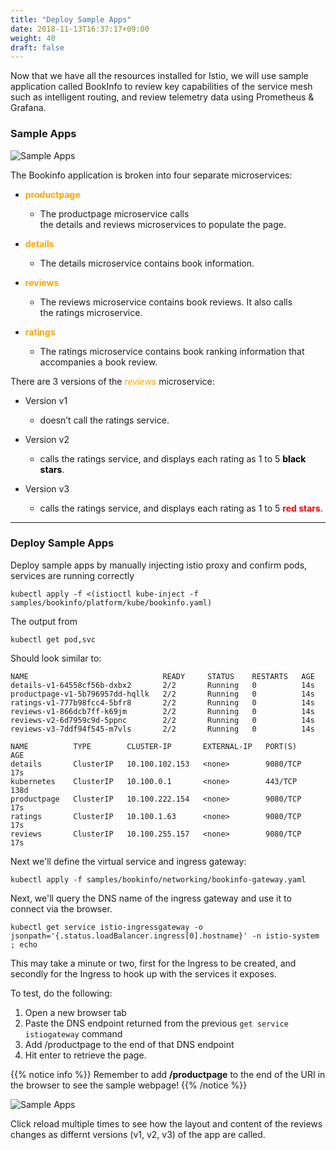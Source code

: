 ```yaml
---
title: "Deploy Sample Apps"
date: 2018-11-13T16:37:17+09:00
weight: 40
draft: false
---
```


Now that we have all the resources installed for Istio, we will use sample application called BookInfo to review key capabilities of the service mesh such as intelligent routing, and review telemetry data using Prometheus & Grafana.

### Sample Apps


![Sample Apps](/images/servicemesh-deploy1.png)

The Bookinfo application is broken into four separate microservices:

* <span style="color:orange">**productpage**</span>
  * The productpage microservice calls the details and reviews microservices to populate the page.

* <span style="color:orange">**details**</span>
  * The details microservice contains book information.

* <span style="color:orange">**reviews**</span>
  * The reviews microservice contains book reviews. It also calls the ratings microservice.

* <span style="color:orange">**ratings**</span>
  * The ratings microservice contains book ranking information that accompanies a book review.

There are 3 versions of the <span style="color:orange">*reviews*</span> microservice:

* Version v1
  * doesn’t call the ratings service.

* Version v2
  * calls the ratings service, and displays each rating as 1 to 5 <span style="color:black">**black stars**</span>.

* Version v3
  * calls the ratings service, and displays each rating as 1 to 5 <span style="color:red">**red stars**</span>.

---

### Deploy Sample Apps

Deploy sample apps by manually injecting istio proxy and confirm pods, services are running correctly

```
kubectl apply -f <(istioctl kube-inject -f samples/bookinfo/platform/kube/bookinfo.yaml)
```

The output from

```
kubectl get pod,svc
```

Should look similar to:

```
NAME                              READY     STATUS    RESTARTS   AGE
details-v1-64558cf56b-dxbx2       2/2       Running   0          14s
productpage-v1-5b796957dd-hqllk   2/2       Running   0          14s
ratings-v1-777b98fcc4-5bfr8       2/2       Running   0          14s
reviews-v1-866dcb7ff-k69jm        2/2       Running   0          14s
reviews-v2-6d7959c9d-5ppnc        2/2       Running   0          14s
reviews-v3-7ddf94f545-m7vls       2/2       Running   0          14s

NAME          TYPE        CLUSTER-IP       EXTERNAL-IP   PORT(S)    AGE
details       ClusterIP   10.100.102.153   <none>        9080/TCP   17s
kubernetes    ClusterIP   10.100.0.1       <none>        443/TCP    138d
productpage   ClusterIP   10.100.222.154   <none>        9080/TCP   17s
ratings       ClusterIP   10.100.1.63      <none>        9080/TCP   17s
reviews       ClusterIP   10.100.255.157   <none>        9080/TCP   17s
```

Next we'll define the virtual service and ingress gateway:

```
kubectl apply -f samples/bookinfo/networking/bookinfo-gateway.yaml
```

Next, we'll query the DNS name of the ingress gateway and use it to connect via the browser.

```
kubectl get service istio-ingressgateway -o jsonpath='{.status.loadBalancer.ingress[0].hostname}' -n istio-system ; echo
```

This may take a minute or two, first for the Ingress to be created, and secondly for the Ingress to hook up with the services it exposes.

To test, do the following:

1. Open a new browser tab
2. Paste the DNS endpoint returned from the previous ```get service istiogateway``` command
3. Add /productpage to the end of that DNS endpoint
4. Hit enter to retrieve the page.

{{% notice info %}}
Remember to add **/productpage** to the end of the URI in the browser to see the sample webpage!
{{% /notice %}}

![Sample Apps](/images/servicemesh-deploy2.png)

Click reload multiple times to see how the layout and content of the reviews changes as differnt versions (v1, v2, v3) of the app are called.
